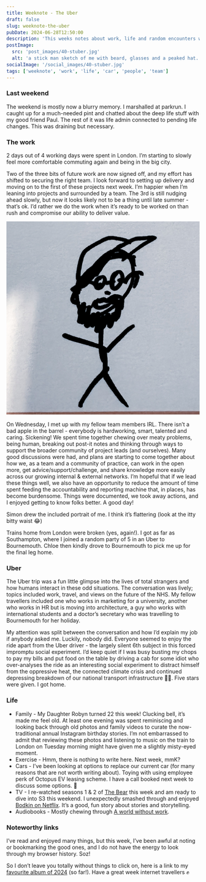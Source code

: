 ```yaml
---
title: Weeknote - The Uber
draft: false
slug: weeknote-the-uber
pubDate: 2024-06-28T12:50:00
description: 'This weeks notes about work, life and random encounters with strangers in an uber adventure. Covers the period 21th-28th June'
postImage:
  src: 'post_images/40-stuber.jpg'
  alt: 'a stick man sketch of me with beard, glasses and a peaked hat.'
socialImage: '/social_images/40-stuber.jpg'
tags: ['weeknote', 'work', 'life', 'car', 'people', 'team']
---
```


### Last weekend

The weekend is mostly now a blurry memory. I marshalled at parkrun. I caught up for a much-needed pint and chatted about the deep life stuff with my good friend Paul. The rest of it was life admin connected to pending life changes. This was draining but necessary.

### The work

2 days out of 4 working days were spent in London. I’m starting to slowly feel more comfortable commuting again and being in the big city.

Two of the three bits of future work are now signed off, and my effort has shifted to securing the right team. I look forward to setting up delivery and moving on to the first of these projects next week. I’m happier when I’m leaning into projects and surrounded by a team. The 3rd is still nudging ahead slowly, but now it looks likely not to be a thing until late summer - that’s ok. I’d rather we do the work when it’s ready to be worked on than rush and compromise our ability to deliver value.

![a stick man sketch of me with beard, glasses and a peaked hat.](post_images/40-stuber-LEFT.jpg)

On Wednesday, I met up with my fellow team members IRL. There isn’t a bad apple in the barrel - everybody is hardworking, smart, talented and caring. Sickening! We spent time together chewing over meaty problems, being human, breaking out post-it notes and thinking through ways to support the broader community of project leads (and ourselves). Many good discussions were had, and plans are starting to come together about how we, as a team and a community of practice, can work in the open more, get advice/support/challenge, and share knowledge more easily across our growing internal & external networks. I’m hopeful that if we lead these things well, we also have an opportunity to reduce the amount of time spent feeding the accountability and reporting machine that, in places, has become burdensome. Things were documented, we took away actions, and I enjoyed getting to know folks better. A good day!

Simon drew the included portrait of me. I think it’s flattering (look at the itty bitty waist 😂)

Trains home from London were broken (yes, again!). I got as far as Southampton, where I joined a random party of 5 in an Uber to Bournemouth. Chloe then kindly drove to Bournemouth to pick me up for the final leg home.

### Uber

The Uber trip was a fun little glimpse into the lives of total strangers and how humans interact in these odd situations. The conversation was lively; topics included work, travel, and views on the future of the NHS. My fellow travellers included one who works in marketing for a university, another who works in HR but is moving into architecture, a guy who works with international students and a doctor’s secretary who was travelling to Bournemouth for her holiday.

My attention was split between the conversation and how I’d explain my job if anybody asked me. Luckily, nobody did. Everyone seemed to enjoy the ride apart from the Uber driver - the largely silent 6th subject in this forced impromptu social experiment. I’d keep quiet if I was busy busting my chops to pay my bills and put food on the table by driving a cab for some idiot who over-analyses the ride as an interesting social experiment to distract himself from the oppressive heat, the connected climate crisis and continued depressing breakdown of our national transport infrastructure 😬🫣. Five stars were given. I got home.

### Life

- Family - My Daughter Robyn turned 22 this week! Clucking bell, it’s made me feel old. At least one evening was spent reminiscing and looking back through old photos and family videos to curate the now-traditional annual Instagram birthday stories. I’m not embarrassed to admit that reviewing these photos and listening to music on the train to London on Tuesday morning might have given me a slightly misty-eyed moment.
- Exercise - Hmm, there is nothing to write here. Next week, mmK?
- Cars - I’ve been looking at options to replace our current car (for many reasons that are not worth writing about). Toying with using employee perk of Octopus EV leasing scheme. I have a call booked next week to discuss some options. 🚗
- TV - I re-watched seasons 1 & 2 of [The Bear](￼) this week and am ready to dive into S3 this weekend. I unexpectedly smashed through and enjoyed [Bodkin on Netflix](https://www.netflix.com/gb/title/81423482). It’s a good, fun story about stories and storytelling.
- Audiobooks - Mostly chewing through [A world without work](https://www.audible.co.uk/pd/A-World-Without-Work-Audiobook/0241442869).

### Noteworthy links

I’ve read and enjoyed many things, but this week, I’ve been awful at noting or bookmarking the good ones, and I do not have the energy to look through my browser history. Soz!

So I don’t leave you totally without things to click on, here is a link to my [favourite album of 2024](https://open.spotify.com/artist/2RQXRUsr4IW1f3mKyKsy4B) (so far!). Have a great week internet travellers ✊
